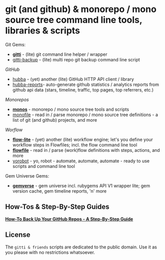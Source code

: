 # git (and github) & monorepo / mono source tree command line tools, libraries & scripts

Git Gems:

- [**gitti**](gitti)  - (lite) git command line helper / wrapper
- [gitti-backup](gitti-backup) - (lite) multi repo git backup command line script

_GitHub_

<!-- break -->
- [hubba](hubba) - (yet) another (lite) GitHub HTTP API client / library
- [hubba-reports](hubba-reports)- auto-generate github statistics / analytics reports from github api data (stars, timeline, traffic, top pages, top referrers, etc.)

_Monorepos_

<!-- break -->
- [**monos**](monos) - monorepo / mono source tree tools and scripts
- [monofile](monofile) - read in / parse monorepo / mono source tree definitions - a list of git (and github) projects, and more


_Worflow_

<!-- break -->
- [**flow-lite**](flow-lite) - (yet) another (lite) workflow engine; let's you define your workflow steps in Flowfiles; incl. the flow command line tool
- [**flowfile**](flowfile) - read in / parse (work)flow definitions with steps, actions, and more
- [yorobot](yorobot) -  yo, robot - automate, automate, automate - ready to use scripts and command line tool



Gem Universe Gems:

- [**gemverse**](gemverse) - gem universe incl. rubygems API V1 wrapper lite; gem version cache, gem timeline reports, 'n' more



## How-Tos & Step-By-Step Guides

[**How-To Back Up Your GitHub Repos - A Step-By-Step Guide**](https://github.com/rubycocos/git/blob/master/docs/backup-your-github-repos.md)




## License

The `gitti & friends` scripts are dedicated to the public domain.
Use it as you please with no restrictions whatsoever.

